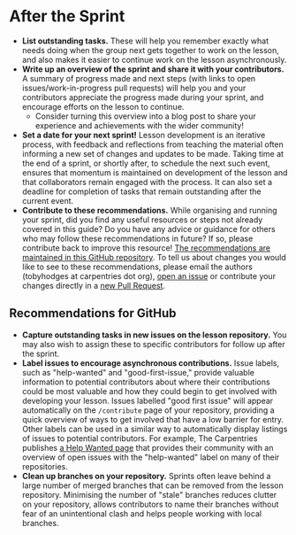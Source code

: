 # After the Sprint

- **List outstanding tasks.**
  These will help you remember exactly what needs doing when the group next gets together to work on the lesson,
  and also makes it easier to continue work on the lesson asynchronously.
- **Write up an overview of the sprint and share it with your contributors.**
  A summary of progress made and next steps (with links to open issues/work-in-progress pull requests)
  will help you and your contributors appreciate the progress made during your sprint,
  and encourage efforts on the lesson to continue.
  - Consider turning this overview into a blog post to share your experience and achievements with the wider community!
- **Set a date for your next sprint!**
  Lesson development is an iterative process, with feedback and reflections from teaching the material
  often informing a new set of changes and updates to be made.
  Taking time at the end of a sprint, or shortly after, to schedule the next such event,
  ensures that momentum is maintained on development of the lesson and
  that collaborators remain engaged with the process.
  It can also set a deadline for completion of tasks that remain outstanding after the current event.
- **Contribute to these recommendations.**
  While organising and running your sprint, did you find any useful resources or steps not already covered
  in this guide?
  Do you have any advice or guidance for others who may follow these recommendations in future?
  If so, please contribute back to improve this resource!
  [The recommendations are maintained in this GitHub repository](https://github.com/tobyhodges/lesson-sprint-recommendations).
  To tell us about changes you would like to see to these recommendations,
  please email the authors (tobyhodges at carpentries dot org),
  [open an issue](https://github.com/tobyhodges/lesson-sprint-recommendations/issues/new)
  or contribute your changes directly in a [new Pull Request](https://github.com/tobyhodges/lesson-sprint-recommendations/pulls).


## Recommendations for GitHub

- **Capture outstanding tasks in new issues on the lesson repository.**
  You may also wish to assign these to specific contributors for follow up after the sprint.
- **Label issues to encourage asynchronous contributions.**
  Issue labels, such as "help-wanted" and "good-first-issue," provide valuable information to potential contributors
  about where their contributions could be most valuable and how they could begin to get involved with developing
  your lesson.
  Issues labelled "good first issue" will appear automatically on the `/contribute` page of your repository,
  providing a quick overview of ways to get involved that have a low barrier for entry.
  Other labels can be used in a similar way to automatically display listings of issues to potential contributors.
  For example, The Carpentries publishes [a Help Wanted page](https://carpentries.org/help-wanted-issues/) that provides their community with an overview of
  open issues with the "help-wanted" label on many of their repositories.
- **Clean up branches on your repository.**
  Sprints often leave behind a large number of merged branches that can be removed from the lesson repository.
  Minimising the number of "stale" branches reduces clutter on your repository, allows contributors to name their branches without fear of an unintentional clash
  and helps people working with local branches.
